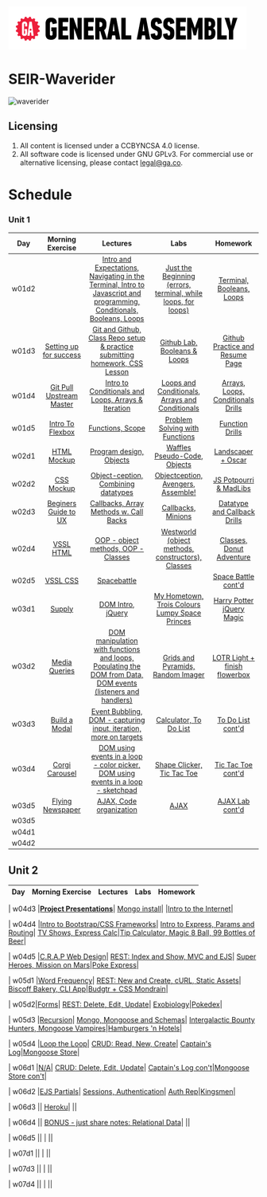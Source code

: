 ![ga](ga_cog.png) <br>

# SEIR-Waverider

![waverider](https://res.cloudinary.com/teepublic/image/private/s--UI0J4c-9--/t_Resized%20Artwork/c_fit,g_north_west,h_1054,w_1054/co_ffffff,e_outline:53/co_ffffff,e_outline:inner_fill:53/co_bbbbbb,e_outline:3:1000/c_mpad,g_center,h_1260,w_1260/b_rgb:eeeeee/c_limit,f_jpg,h_630,q_90,w_630/v1542233390/production/designs/3504528_0.jpg)

## Licensing

1. All content is licensed under a CC­BY­NC­SA 4.0 license.
1. All software code is licensed under GNU GPLv3. For commercial use or alternative licensing, please contact legal@ga.co.

# Schedule

### Unit 1
| Day | Morning Exercise | Lectures | Labs | Homework |
|:---:|:-----------:|:-------:|:-----------:|:-----------:|
| w01d2 |[](./unit_1/w01d02/morning_exercise)| [Intro and Expectations, Navigating in the Terminal, Intro to Javascript and programming, Conditionals, Booleans, Loops](./unit_1/w01d02/instructor_notes)| [Just the Beginning (errors, terminal, while loops, for loops)](./unit_1/w01d02/student_labs)|[Terminal, Booleans, Loops](./unit_1/w01d02/homework)|
| w01d3 |[Setting up for success](./unit_1/w01d03/morning_exercise)| [Git and Github, Class Repo setup & practice submitting homework, CSS Lesson](./unit_1/w01d03/instructor_notes)| [Github Lab, Booleans & Loops](./unit_1/w01d03/student_labs)|[Github Practice and Resume Page](./unit_1/w01d03/homework)|
| w01d4 |[Git Pull Upstream Master](./unit_1/w01d04/morning_exercise)| [Intro to Conditionals and Loops, Arrays & Iteration](./unit_1/w01d04/instructor_notes)| [Loops and Conditionals, Arrays and Conditionals](./unit_1/w01d04/student_labs)|[Arrays, Loops, Conditionals Drills](./unit_1/w01d04/homework)|
| w01d5 |[Intro To Flexbox](./unit_1/w01d05/morning_exercise)| [Functions, Scope](./unit_1/w01d05/instructor_notes)| [Problem Solving with Functions](./unit_1/w01d05/student_labs)|[Function Drills](./unit_1/w01d05/homework)|
| w02d1 |[HTML Mockup](./unit_1/w02d01/morning_exercise)| [Program design, Objects](./unit_1/w02d01/instructor_notes)| [Waffles Pseudo-Code, Objects](./unit_1/w02d01/student_labs)|[Landscaper + Oscar](./unit_1/w01d05/homework)|
| w02d2 |[CSS Mockup](./unit_1/w02d02/morning_exercise)| [Object-ception, Combining datatypes](./unit_1/w02d02/instructor_notes)| [Objectception, Avengers, Assemble!](./unit_1/w02d02/student_labs)|[JS Potpourri & MadLibs](./unit_1/w02d02/homework)|
| w02d3 |[Beginers Guide to UX](./unit_1/w02d03/morning_exercise)| [Callbacks, Array Methods w. Call Backs](./unit_1/w02d03/instructor_notes)| [Callbacks, Minions](./unit_1/w02d03/student_labs)|[Datatype and Callback Drills](./unit_1/w02d03/homework)|
| w02d4 |[VSSL HTML](./unit_1/w02d04/morning_exercise)| [OOP - object methods, OOP - Classes](./unit_1/w02d04/instructor_notes)| [Westworld (object methods, constructors), Classes](./unit_1/w02d04/student_labs)|[Classes, Donut Adventure](./unit_1/w02d04/homework)|
| w02d5 |[VSSL CSS](./unit_1/w02d05/morning_exercise)| [Spacebattle](./unit_1/w02d05/instructor_notes)| [](./unit_1/w02d05/student_labs)|[Space Battle cont'd](./unit_1/w02d05/homework)|
| w03d1 |[Supply](./unit_1/w03d01/morning_exercise)| [DOM Intro, jQuery](./unit_1/w03d01/instructor_notes)| [My Hometown, Trois Colours Lumpy Space Princes](./unit_1/w03d01/student_labs)|[Harry Potter jQuery Magic](./unit_1/w03d01/homework)|
| w03d2 |[Media Queries](./unit_1/w03d02/morning_exercise)| [DOM manipulation with functions and loops, Populating the DOM from Data, DOM events (listeners and handlers)](./unit_1/w03d02/instructor_notes)| [Grids and Pyramids, Random Imager](./unit_1/w03d02/student_labs)|[LOTR Light + finish flowerbox](./unit_1/w03d02/homework)|
| w03d3 |[Build a Modal](./unit_1/w03d03/morning_exercise)| [Event Bubbling, DOM - capturing input, iteration, more on targets](./unit_1/w03d03/instructor_notes)| [Calculator, To Do List](./unit_1/w03d03/student_labs)|[To Do List cont'd](./unit_1/w03d03/homework)|
| w03d4 |[Corgi Carousel](./unit_1/w03d04/morning_exercise)| [DOM using events in a loop - color picker, DOM using events in a loop - sketchpad](./unit_1/w03d04/instructor_notes)| [Shape Clicker, Tic Tac Toe](./unit_1/w03d04/student_labs)|[Tic Tac Toe cont'd](./unit_1/w03d04/homework)|
| w03d5 |[Flying Newspaper](./unit_1/w03d05/morning_exercise)| [AJAX, Code organization](./unit_1/w03d05/instructor_notes)| [AJAX](./unit_1/w03d05/student_labs)|[AJAX Lab cont'd](./unit_1/w03d05/homework)|
| w03d5 |[](./unit_1/w03d05/morning_exercise)| [](./unit_1/w03d05/instructor_notes)| [](./unit_1/w03d05/student_labs)|[](./unit_1/w03d05/homework)|
| w04d1 |[](./unit_1/w04d01/morning_exercise)| [](./unit_1/w04d01/instructor_notes)| [](./unit_1/w04d01/student_labs)|[](./unit_1/w04d01/homework)|
| w04d2 |[](./unit_1/w04d02/morning_exercise)| [](./unit_1/w04d02/instructor_notes)| [](./unit_1/w04d02/student_labs)|[](./unit_1/w04d02/homework)|






<!--   +   -->
## Unit 2
| Day | Morning Exercise | Lectures | Labs | Homework |
|:---:|:-----------:|:-------:|:-----------:|:-----------:|


| w04d3 |[**Project Presentations**](./unit_2/w05d02/morning_exercise)| [Mongo install](./unit_2/w05d02/instructor_notes)| [](./unit_2/w05d02/student_labs)|[Intro to the Internet](./unit_2/w05d02/homework)|


| w04d4 |[Intro to Bootstrap/CSS Frameworks](./unit_2/w05d03/morning_exercise)| [Intro to Express, Params and Routing](./unit_2/w05d03/instructor_notes)| [TV Shows, Express Calc](./unit_2/w05d03/student_labs)|[Tip Calculator, Magic 8 Ball, 99 Bottles of Beer](./unit_2/w05d03/homework)|


| w04d5 |[C.R.A.P Web Design](./unit_2/w05d04/morning_exercise)| [REST: Index and Show, MVC and EJS](./unit_2/w05d04/instructor_notes)| [Super Heroes, Mission on Mars](./unit_2/w05d04/student_labs)|[Poke Express](./unit_2/w05d04/homework)|


| w05d1 |[Word Frequency](./unit_2/w05d05/morning_exercise)| [REST: New and Create, cURL, Static Assets](./unit_2/w05d05/instructor_notes)| [Biscoff Bakery, CLI App](./unit_2/w05d05/student_labs)|[Budgtr + CSS Mondrain](./unit_2/w05d05/homework)|


| w05d2|[Forms](./unit_2/w06d01/morning_exercise)| [REST: Delete, Edit, Update](./unit_2/w06d01/instructor_notes)| [Exobiology](./unit_2/w06d01/student_labs)|[Pokedex](./unit_2/w06d01/homework)|


| w05d3 |[Recursion](./unit_2/w06d02/morning_exercise)| [Mongo, Mongoose and Schemas](./unit_2/w06d02/instructor_notes)| [Intergalactic Bounty Hunters, Mongoose Vampires](./unit_2/w06d02/student_labs)|[Hamburgers 'n Hotels](./unit_2/w06d02/homework)|


| w05d4 |[Loop the Loop](./unit_2/w06d03/morning_exercise)| [CRUD: Read, New, Create](./unit_2/w06d03/instructor_notes)| [Captain's Log](./unit_2/w06d03/student_labs)|[Mongoose Store](./unit_2/w06d03/homework)|


| w06d1 |[N/A](./unit_2/w06d04/morning_exercise)| [CRUD: Delete, Edit, Update](./unit_2/w06d04/instructor_notes)| [Captain's Log con't](./unit_2/w06d04/student_labs)|[Mongoose Store con't](./unit_2/w06d04/homework)|


| w06d2 |[EJS Partials](./unit_2/w06d05/morning_exercise)| [Sessions, Authentication](./unit_2/w06d05/instructor_notes)| [Auth Rep](./unit_2/w06d05/student_labs)|[Kingsmen](./unit_2/w06d05/homework)|


| w06d3 |[](./unit_2/w07d01/morning_exercise)| [Heroku](./unit_2/w07d01/instructor_notes)| [](./unit_2/w07d01/student_labs)|[](./unit_2/w07d01/homework)|

| w06d4 |[](./unit_2/w06d05/morning_exercise)| [BONUS - just share notes: Relational Data](./unit_2/w06d05/instructor_notes)| [](./w06d05/student_labs)|[](./w06d05/homework)|


| w06d5 |[](./w07d01/morning_exercise)| [](./w07d01/instructor_notes)| [](./w07d01/student_labs)|[](./w07d01/homework)|

| w07d1 |[](./w07d02/morning_exercise)| [](./w07d02/instructor_notes)| [](./w07d02/student_labs)|[](./w07d02/homework)|

| w07d3 |[](./w07d03/morning_exercise)| [](./w07d03/instructor_notes)| [](./w07d03/student_labs)|[](./w07d03/homework)|

| w07d4 |[](./w07d04/morning_exercise)| [](./w07d04/instructor_notes)| [](./w07d04/student_labs)|[](./w07d04/homework)|

<!--### Unit 3-->
<!--| Day | Morning Exercise | Lectures | Labs | Homework |-->
<!--|:---:|:-----------:|:-------:|:-----------:|:-----------:|-->
<!--| w07d3 |[Intro to Big-O](./unit_3/w07d03/morning_exercise)| [Intro to Angular, AJAX to 3rd Party](./unit_3/w07d03/instructor_notes)| [New Data Representation](./unit_3/w07d03/student_labs)|[Angular Basics (Fast Lane & jService)](./unit_3/w07d03/homework)|-->
<!--| w07d4 |[Recursion](./unit_3/w07d04/morning_exercise)| [Build an Express API, Consuming an Express API with Angular (Create)](./unit_3/w07d04/instructor_notes)| [Animal Shelter pt.1](./unit_3/w07d04/student_labs)|[Bookmark'd](./unit_3/w07d04/homework)|-->
<!--| w07d5 |[Happy Fun Ball (Git Branching/Merging)](./unit_3/w07d05/morning_exercise)| [Consuming an Express API with Angular (Read, Edit, Delete)](./unit_3/w07d05/instructor_notes)| [Animal Shelter pt.2](./unit_3/w07d05/student_labs)|[Bookmark'd & HFB](./unit_3/w07d05/homework)|-->
<!--| w08d1 |[Paired Programming](./unit_3/w08d01/morning_exercise)| [Full CRUD Build](./unit_3/w08d01/instructor_notes)| [Holiday's App](./unit_3/w08d01/student_labs)|[Coder's Choice](./unit_3/w08d01/homework)|-->
<!--| w08d2 |[Project Management](./unit_3/w08d02/morning_exercise)| [MEAN Stack Auth](./unit_3/w08d02/instructor_notes)| [Animal Shelter Con't](./unit_3/w08d02/student_labs)|[Secured Bookmarks](./unit_3/w08d02/homework)|-->
<!--| w08d3 |[Regular Expression](./unit_3/w08d03/morning_exercise)| [Advanced Angular](./unit_3/w08d03/instructor_notes)| [](./unit_3/w08d03/student_labs)|[](./unit_3/w08d03/homework)|-->
<!--| w09d3 |[](./unit_3/w09d03/morning_exercise)| [Setup for PHP / Postgres](./unit_3/w09d03/instructor_notes)| [](./unit_3/w09d03/student_labs)|[PHP Tutorials](./unit_3/w09d03/homework)|-->
<!---->
<!---->
<!--### Unit 4 -->
<!--| Day | Morning Exercise | Lectures | Labs | Homework |-->
<!--|:---:|:-----------:|:-------:|:-----------:|:-----------:|-->
<!--| w10d1 |[SASS](./unit_4/w10d01/morning_exercise)| [Intro to PHP](./unit_4/w10d01/instructor_notes)| [JS/PHP - Look at the Differences](./unit_4/w10d01/student_labs)|[PHP Basics](./unit_4/w10d01/homework)|-->
<!--| w10d2 |[CSS Grid](./unit_4/w10d02/morning_exercise)| [](./unit_4/w10d02/instructor_notes)| [Landscaper](./unit_4/w10d02/student_labs)|[Landscaper Cont.](./unit_4/w10d02/homework)|-->
<!--| w10d3 |[Practice CSS Grid](./unit_4/w10d03/morning_exercise)| [SQL Basics](./unit_4/w10d03/instructor_notes)| [Computers and Televisions, Airports and Airplanes](./unit_4/w10d03/student_labs)|[Carmen, NFL](./unit_4/w10d03/homework)|-->
<!--| w10d4 |[Luhn Algorithm](./unit_4/w10d04/morning_exercise)| [Full CRUD on People](./unit_4/w10d04/instructor_notes)| [Full CRUD on Locations, Sunship.io](./unit_4/w10d04/student_labs)|[Locations](./unit_4/w10d04/homework)|-->
<!--| w10d5 |[SQL Zoo](./unit_4/w10d05/morning_exercise)| [Nested Models](./unit_4/w10d05/instructor_notes)| [Hello, Stock Prices Database](./unit_4/w10d05/student_labs)|[Regifter](./unit_4/w10d05/homework)|-->
<!--| w11d1 |[Recursion Exercise](./unit_4/w11d01/morning_exercise)| [](./unit_4/w11d01/instructor_notes)| [Art Museum](./unit_4/w11d01/student_labs)|[Art Museum Cont.](./unit_4/w11d01/homework)|-->
<!--| w11d2 |[ES Next](./unit_4/w11d02/morning_exercise)| [React Basics (Components, CSS, State)](./unit_4/w11d02/instructor_notes)| [React Static Dashboard, Korilla Receipts](./unit_4/w11d02/student_labs)|[React Groceries](./unit_4/w11d02/homework)|-->
<!--| w11d3 |[Inerstion/Merge](./unit_4/w11d03/morning_exercise)| [Create React App, Props](./unit_4/w11d03/instructor_notes)| [Audubon Society Contest, Dr. Who's Police Box](./unit_4/w11d03/student_labs)|[Labs Cont.](./unit_4/w11d03/homework)|-->
<!--| w11d4 |[100 Goblins](./unit_4/w11d04/morning_exercise)| [Prop/State Management/Lifting State Up](./unit_4/w11d04/instructor_notes)| [Ollivanders, React Taco](./unit_4/w11d04/student_labs)|[jService React Style](./unit_4/w11d04/homework)|-->
<!--| w11d5 |[](./unit_4/w11d05/morning_exercise)| [Intergrate React w/ PHP](./unit_4/w11d05/instructor_notes)| [](./unit_4/w11d05/student_labs)|[](./unit_4/w11d05/homework)|-->
